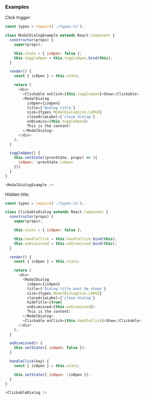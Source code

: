 ### Examples

Click trigger:

```js { "props": { "data-description": "click trigger","data-action-states": "[{\"action\":\"click\",\"selector\":\".y-clickable\",\"wait\":\"1000\"}]", "data-preview-selector": ".y-modalDialog" } }
const types = require('./types.ts');

class ModalDialogExample extends React.Component {
  constructor(props) {
    super(props);

    this.state = { isOpen: false };
    this.toggleOpen = this.toggleOpen.bind(this);
  }

  render() {
    const { isOpen } = this.state;

    return (
      <div>
        <Clickable onClick={this.toggleOpen}>Show</Clickable>
        <ModalDialog
          isOpen={isOpen}
          title={'Dialog title'}
          size={types.ModalDialogSize.LARGE}
          closeAriaLabel={'close dialog'}
          onDismiss={this.toggleOpen}>
          This is the content!
        </ModalDialog>
      </div>
    );
  }

  toggleOpen() {
    this.setState((prevState, props) => ({
      isOpen: !prevState.isOpen
    }))
  }
}

<ModalDialogExample />
```

Hidden title:

```js { "props": { "data-description": "hidden title","data-action-states": "[{\"action\":\"click\",\"selector\":\".y-clickable\",\"wait\":\"1000\"}]", "data-preview-selector": ".y-modalDialog" } }
const types = require('./types.ts');

class ClickableDialog extends React.Component {
  constructor(props) {
    super(props);

    this.state = { isOpen: false };

    this.handleClick = this.handleClick.bind(this);
    this.onDismissed = this.onDismissed.bind(this);
  }

  render() {
    const { isOpen } = this.state;

    return (
      <div>
        <ModalDialog
          isOpen={isOpen}
          title={'Dialog title wont be shown'}
          size={types.ModalDialogSize.LARGE}
          closeAriaLabel={'close dialog'}
          hideTitle={true}
          onDismissed={this.onDismissed}>
          This is the content!
        </ModalDialog>
        <Clickable onClick={this.handleClick}>Show</Clickable>
      </div>
    );
  }

  onDismissed() {
    this.setState({ isOpen: false });
  }

  handleClick(key) {
    const { isOpen } = this.state;

    this.setState({ isOpen: !isOpen });
  }
}

<ClickableDialog />
```
